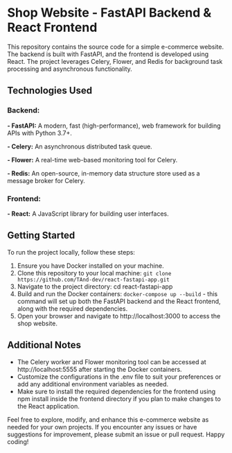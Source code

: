 # Shop Website - FastAPI Backend & React Frontend

This repository contains the source code for a simple e-commerce website. The backend is built with FastAPI, and the frontend is developed using React. The project leverages Celery, Flower, and Redis for background task processing and asynchronous functionality.

## Technologies Used

### Backend:

**- FastAPI:** A modern, fast (high-performance), web framework for building APIs with Python 3.7+.

**- Celery:** An asynchronous distributed task queue.

**- Flower:** A real-time web-based monitoring tool for Celery.

**- Redis:** An open-source, in-memory data structure store used as a message broker for Celery.

### Frontend:

**- React:** A JavaScript library for building user interfaces.

## Getting Started

To run the project locally, follow these steps:

1. Ensure you have Docker installed on your machine.
2. Clone this repository to your local machine:
   `git clone https://github.com/TAnd-dev/react-fastapi-app.git`
3. Navigate to the project directory:
   cd react-fastapi-app
4. Build and run the Docker containers:
   `docker-compose up --build` - this command will set up both the FastAPI backend and the React frontend, along with the required dependencies.
6. Open your browser and navigate to http://localhost:3000 to access the shop website.

## Additional Notes
- The Celery worker and Flower monitoring tool can be accessed at http://localhost:5555 after starting the Docker containers.
- Customize the configurations in the .env file to suit your preferences or add any additional environment variables as needed.
- Make sure to install the required dependencies for the frontend using npm install inside the frontend directory if you plan to make changes to the React application.

Feel free to explore, modify, and enhance this e-commerce website as needed for your own projects. If you encounter any issues or have suggestions for improvement, please submit an issue or pull request. Happy coding!
